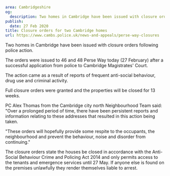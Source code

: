 ```yaml
area: Cambridgeshire
og:
  description: Two homes in Cambridge have been issued with closure orders following police action.
publish:
  date: 27 Feb 2020
title: Closure orders for two Cambridge homes
url: https://www.cambs.police.uk/news-and-appeals/perse-way-closures
```

Two homes in Cambridge have been issued with closure orders following police action.

The orders were issued to 46 and 48 Perse Way today (27 February) after a successful application from police to Cambridge Magistrates' Court.

The action came as a result of reports of frequent anti-social behaviour, drug use and criminal activity.

Full closure orders were granted and the properties will be closed for 13 weeks.

PC Alex Thomas from the Cambridge city north Neighbourhood Team said: "Over a prolonged period of time, there have been persistent reports and information relating to these addresses that resulted in this action being taken.

"These orders will hopefully provide some respite to the occupants, the neighbourhood and prevent the behaviour, noise and disorder from continuing."

The closure orders state the houses be closed in accordance with the Anti-Social Behaviour Crime and Policing Act 2014 and only permits access to the tenants and emergence services until 27 May. If anyone else is found on the premises unlawfully they render themselves liable to arrest.
